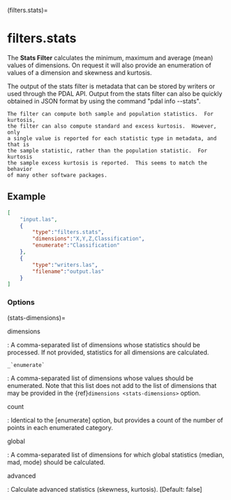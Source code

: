 (filters.stats)=

# filters.stats

The **Stats Filter** calculates the minimum, maximum and average (mean) values
of dimensions.  On request it will also provide an enumeration of values of
a dimension and skewness and kurtosis.

The output of the stats filter is metadata that can be stored by writers or
used through the PDAL API.  Output from the stats filter can also be
quickly obtained in JSON format by using the command "pdal info --stats".

```{note}
The filter can compute both sample and population statistics.  For kurtosis,
the filter can also compute standard and excess kurtosis.  However, only
a single value is reported for each statistic type in metadata, and that is
the sample statistic, rather than the population statistic.  For kurtosis
the sample excess kurtosis is reported.  This seems to match the behavior
of many other software packages.
```

## Example

```json
[
    "input.las",
    {
        "type":"filters.stats",
        "dimensions":"X,Y,Z,Classification",
        "enumerate":"Classification"
    },
    {
        "type":"writers.las",
        "filename":"output.las"
    }
]
```

### Options

(stats-dimensions)=

dimensions

: A comma-separated list of dimensions whose statistics should be
  processed.  If not provided, statistics for all dimensions are calculated.

`` _`enumerate` ``

: A comma-separated list of dimensions whose values should be enumerated.
  Note that this list does not add to the list of dimensions that may be
  provided in the {ref}`dimensions <stats-dimensions>` option.

count

: Identical to the [enumerate] option, but provides a count of the number
  of points in each enumerated category.

global

: A comma-separated list of dimensions for which global statistics (median,
  mad, mode) should be calculated.

advanced

: Calculate advanced statistics (skewness, kurtosis). \[Default: false\]

```{include} filter_opts.md
```
